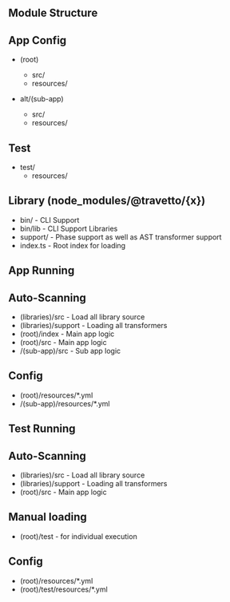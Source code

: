 Module Structure
-----------------
## App Config
* (root)
  * src/
  * resources/

* alt/(sub-app)
  * src/  
  * resources/
  
## Test
* test/
  * resources/

## Library (node_modules/@travetto/{x})
* bin/  - CLI Support
* bin/lib - CLI Support Libraries
* support/ - Phase support as well as AST transformer support
* index.ts - Root index for loading

App Running
-----------------------------
## Auto-Scanning
* (libraries)/src - Load all library source
* (libraries)/support - Loading all transformers
* (root)/index - Main app logic
* (root)/src - Main app logic
* <alt>/(sub-app)/src - Sub app logic

## Config
* (root)/resources/*.yml
* <alt>/(sub-app)/resources/*.yml

Test Running
-----------------------------
## Auto-Scanning
* (libraries)/src - Load all library source
* (libraries)/support - Loading all transformers
* (root)/src - Main app logic

## Manual loading
* (root)/test - for individual execution

## Config
* (root)/resources/*.yml
* (root)/test/resources/*.yml
